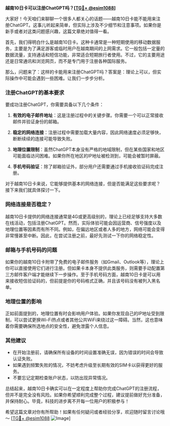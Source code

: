 **越南10日卡可以注册ChatGPT吗？[[TG💪+ @esim1088](https://t.me/s/esim1088)]**

大家好！今天咱们来聊聊一个很多人都关心的话题——越南10日卡能不能用来注册ChatGPT。这事儿听起来简单，但实际上涉及不少细节和注意事项。如果你是新手或者对这类问题感兴趣，这篇文章绝对值得一看。

首先，我们得明白什么是越南10日卡。这种卡通常是一种短期使用的移动数据服务，主要是为了满足游客或临时用户在越南期间的上网需求。它一般包括一定量的数据流量，支持通话和短信功能，非常适合短期旅行者使用。不过，它的主要用途还是日常通讯和浏览网页，而不是专门用于注册各种国际服务。

那么，问题来了：这样的卡能用来注册ChatGPT吗？答案是：理论上可以，但实际操作中可能会遇到一些困难。让我们一步步分析。

### 注册ChatGPT的基本要求

要成功注册ChatGPT，你需要具备以下几个条件：

1. **有效的电子邮件地址**：这是注册过程中的关键步骤。你需要一个可以正常接收邮件并验证身份的邮箱。
   
2. **稳定的网络连接**：注册过程中需要加载大量内容，因此网络速度必须足够快，断断续续的连接可能导致失败。

3. **地理位置限制**：虽然ChatGPT本身没有严格的地域限制，但在某些国家和地区可能面临访问困难。如果你所在地区的IP地址被检测到，可能会被暂时屏蔽。

4. **手机号码验证**：除了邮箱验证外，部分用户还需要通过手机接收验证码完成注册。

对于越南10日卡来说，它能够提供基本的网络连接，但是否能满足这些要求呢？接下来我们就具体探讨一下。

### 网络连接是否稳定？

越南10日卡提供的网络连接通常是4G或更高级别的，理论上已经足够支持大多数在线活动，包括注册ChatGPT。然而，实际体验可能会因运营商、信号强度以及地理位置等因素而有所不同。例如，在偏远地区或者人多的地方，网络可能会变得非常慢甚至中断。因此，在尝试注册之前，最好先测试一下你的网络稳定性。

### 邮箱与手机号码的问题

如果你的越南10日卡附带了免费的电子邮件服务（如Gmail、Outlook等），理论上你可以直接使用它们进行注册。但如果卡本身不提供此类服务，则需要手动配置第三方邮件客户端才能继续下一步操作。至于手机号码方面，越南10日卡是可以用来接收短信验证码的，但前提是你的号码格式正确，并且该号码没有被列入黑名单。

### 地理位置的影响

正如前面提到的，地理位置有时会影响用户体验。如果你发现自己的IP地址受到限制，可以尝试更换Wi-Fi热点或者其他公共WiFi来绕过这一障碍。当然，这也意味着你需要确保所选地点的安全性，避免泄露个人信息。

### 其他建议

- 在开始注册前，请确保所有设备的时间设置准确无误，因为错误的时间会导致认证失败。
- 如果遇到频繁失败的情况，不妨考虑升级至长期有效的SIM卡以获得更好的服务。
- 不要忘记定期检查账户状态，以防出现异常情况。

总结起来，越南10日卡确实可以在一定程度上帮助你完成ChatGPT的注册流程，但并不是完全没有风险。如果你希望顺利完成整个过程，建议提前做好充分准备，并保持耐心。毕竟，科技的进步离不开每一位用户的积极参与！

希望这篇文章对你有所帮助！如果有任何疑问或者经验分享，欢迎随时留言讨论哦～ [[TG💪+ @esim1088](https://t.me/s/esim1088) ![Image](https://i.postimg.cc/4NQfJmqS/Snipaste-2025-05-13-00-14-12.png)]